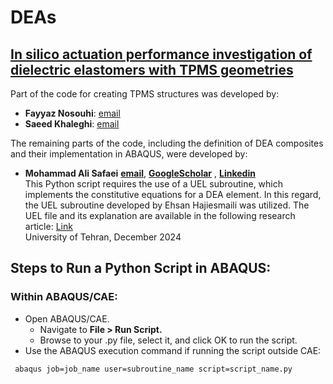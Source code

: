 # DEAs
## [In silico actuation performance investigation of dielectric elastomers with TPMS geometries](https://doi.org/10.1016/j.euromechsol.2024.105540)


Part of the code for creating TPMS structures was developed by:<br/>
- **Fayyaz Nosouhi**: [email](dehnavifn@gmail.com)
- **Saeed Khaleghi**: [email](saeedkhaleghi123@gmail.com) <br/>

The remaining parts of the code, including the definition of DEA composites and their implementation in ABAQUS, were developed by:
- **Mohammad Ali Safaei** [**email**](mohammadsf1998@gmail.com), [**GoogleScholar**](https://scholar.google.com/citations?user=jD_-4JcAAAAJ&hl=fa) , [**Linkedin**](https://www.linkedin.com/in/mohsafaeis/) <br />
This Python script requires the use of a UEL subroutine, which implements the constitutive equations for a DEA element. In this regard, the UEL subroutine developed by Ehsan Hajiesmaili was utilized. 
The UEL file and its explanation are available in the following research article: [Link](https://pubs.aip.org/aip/jap/article/129/15/151102/1025587/Dielectric-elastomer-actuators)  
University of Tehran, December 2024



## Steps to Run a Python Script in ABAQUS:

### Within ABAQUS/CAE:

- Open ABAQUS/CAE.
  - Navigate to **File > Run Script.**
  - Browse to your .py file, select it, and click OK to run the script.
- Use the ABAQUS execution command if running the script outside CAE:
```console
 abaqus job=job_name user=subroutine_name script=script_name.py
```

